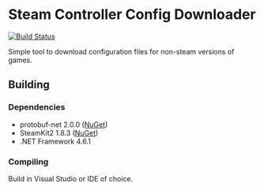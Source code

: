 # Steam Controller Config Downloader

[![Build Status](https://travis-ci.com/gryffyn/SteamControllerConfigDownloader.svg?branch=master)](https://travis-ci.com/gryffyn/SteamControllerConfigDownloader)

Simple tool to download configuration files for non-steam versions of games.

## Building
### Dependencies
  - protobuf-net 2.0.0 ([NuGet](http://nuget.org/packages/protobuf-net))
  - SteamKit2 1.8.3 ([NuGet](http://nuget.org/packages/SteamKit2))
  - .NET Framework 4.6.1
  
### Compiling
Build in Visual Studio or IDE of choice.

